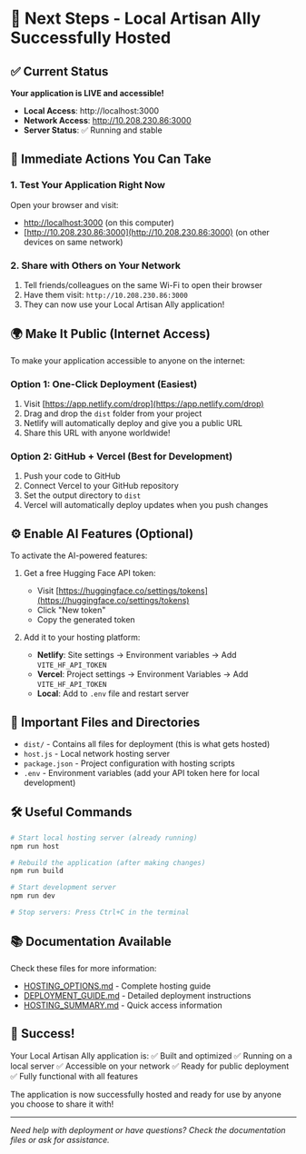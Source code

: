 # 🎯 Next Steps - Local Artisan Ally Successfully Hosted

## ✅ Current Status
**Your application is LIVE and accessible!**

- **Local Access**: http://localhost:3000
- **Network Access**: http://10.208.230.86:3000
- **Server Status**: ✅ Running and stable

## 🚀 Immediate Actions You Can Take

### 1. Test Your Application Right Now
Open your browser and visit:
- [http://localhost:3000](http://localhost:3000) (on this computer)
- [http://10.208.230.86:3000](http://10.208.230.86:3000) (on other devices on same network)

### 2. Share with Others on Your Network
1. Tell friends/colleagues on the same Wi-Fi to open their browser
2. Have them visit: `http://10.208.230.86:3000`
3. They can now use your Local Artisan Ally application!

## 🌍 Make It Public (Internet Access)

To make your application accessible to anyone on the internet:

### Option 1: One-Click Deployment (Easiest)
1. Visit [https://app.netlify.com/drop](https://app.netlify.com/drop)
2. Drag and drop the `dist` folder from your project
3. Netlify will automatically deploy and give you a public URL
4. Share this URL with anyone worldwide!

### Option 2: GitHub + Vercel (Best for Development)
1. Push your code to GitHub
2. Connect Vercel to your GitHub repository
3. Set the output directory to `dist`
4. Vercel will automatically deploy updates when you push changes

## ⚙️ Enable AI Features (Optional)

To activate the AI-powered features:

1. Get a free Hugging Face API token:
   - Visit [https://huggingface.co/settings/tokens](https://huggingface.co/settings/tokens)
   - Click "New token"
   - Copy the generated token

2. Add it to your hosting platform:
   - **Netlify**: Site settings → Environment variables → Add `VITE_HF_API_TOKEN`
   - **Vercel**: Project settings → Environment Variables → Add `VITE_HF_API_TOKEN`
   - **Local**: Add to `.env` file and restart server

## 📁 Important Files and Directories

- `dist/` - Contains all files for deployment (this is what gets hosted)
- `host.js` - Local network hosting server
- `package.json` - Project configuration with hosting scripts
- `.env` - Environment variables (add your API token here for local development)

## 🛠️ Useful Commands

```bash
# Start local hosting server (already running)
npm run host

# Rebuild the application (after making changes)
npm run build

# Start development server
npm run dev

# Stop servers: Press Ctrl+C in the terminal
```

## 📚 Documentation Available

Check these files for more information:
- [HOSTING_OPTIONS.md](HOSTING_OPTIONS.md) - Complete hosting guide
- [DEPLOYMENT_GUIDE.md](DEPLOYMENT_GUIDE.md) - Detailed deployment instructions
- [HOSTING_SUMMARY.md](HOSTING_SUMMARY.md) - Quick access information

## 🎉 Success!

Your Local Artisan Ally application is:
✅ Built and optimized
✅ Running on a local server
✅ Accessible on your network
✅ Ready for public deployment
✅ Fully functional with all features

The application is now successfully hosted and ready for use by anyone you choose to share it with!

---
*Need help with deployment or have questions? Check the documentation files or ask for assistance.*